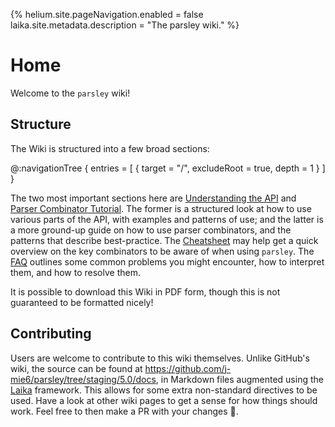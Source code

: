 {%
helium.site.pageNavigation.enabled = false
laika.site.metadata.description = "The parsley wiki."
%}
# Home

Welcome to the `parsley` wiki!

## Structure
The Wiki is structured into a few broad sections:

@:navigationTree {
  entries = [ { target = "/", excludeRoot = true, depth = 1 } ]
}

The two most important sections here are [Understanding the API](api-guide/README.md)
and [Parser Combinator Tutorial](tutorial/README.md). The former is a structured look at how
to use various parts of the API, with examples and patterns of use; and the latter is a more
ground-up guide on how to use parser combinators, and the patterns that describe best-practice.
The [Cheatsheet](cheatsheet.md) may help get a quick overview on the key combinators to be
aware of when using `parsley`. The [FAQ](faq.md) outlines some common problems you might
encounter, how to interpret them, and how to resolve them.

It is possible to download this Wiki in PDF form, though this is not guaranteed to be formatted
nicely!

## Contributing
Users are welcome to contribute to this wiki themselves. Unlike GitHub's wiki, the source
can be found at <https://github.com/j-mie6/parsley/tree/staging/5.0/docs>, in Markdown files
augmented using the [Laika](https://typelevel.org/Laika/) framework. This allows for some
extra non-standard directives to be used. Have a look at other wiki pages to get a sense for
how things should work. Feel free to then make a PR with your changes 🙂.
